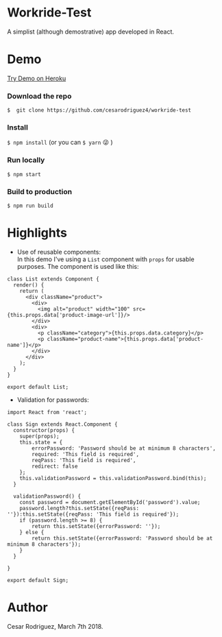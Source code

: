 # Workride-Test

A simplist (although demostrative) app developed in React.

# Demo
[Try Demo on Heroku](https://workride.herokuapp.com/)

### Download the repo
``$  git clone https://github.com/cesarodriguez4/workride-test ``

### Install
`` $ npm install `` (or you can `` $ yarn `` :stuck_out_tongue_winking_eye: )

### Run locally

`` $ npm start ``

### Build to production
`` $ npm run build ``

# Highlights 
- Use of reusable components:    
In this demo I've using a ``List`` component with ``props`` for usable purposes. The component is used like this:    
```
class List extends Component {
  render() {
    return (
      <div className="product">    
        <div>     
          <img alt="product" width="100" src={this.props.data['product-image-url']}/>
        </div>
        <div>
          <p className="category">{this.props.data.category}</p>
          <p className="product-name">{this.props.data['product-name']}</p>
        </div>
      </div>
    );
  }
}

export default List;
```
- Validation for passwords: 
```
import React from 'react';

class Sign extends React.Component {
  constructor(props) {
    super(props);
    this.state = {
    	errorPassword: 'Password should be at minimum 8 characters',
    	required: 'This field is required',
    	reqPass: 'This field is required',
    	redirect: false
    };
    this.validationPassword = this.validationPassword.bind(this);
  }

  validationPassword() {
    const password = document.getElementById('password').value;
    password.length?this.setState({reqPass: ''}):this.setState({reqPass: 'This field is required'});
    if (password.length >= 8) {
    	return this.setState({errorPassword: ''});
    } else {
    	return this.setState({errorPassword: 'Password should be at minimum 8 characters'});
    }
  }

}

export default Sign;

```

# Author
Cesar Rodriguez, March 7th 2018.